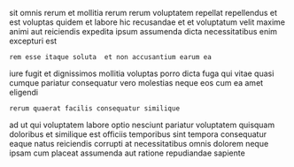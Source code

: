 <!--
title: Down-sized eco-centric internet solution
author: Meaghan
date: 2014-06-02-0237
link: 2014-06-02-0237-down-sized-eco-centric-internet-solution
tags: [hacks,IOS,ES6]
-->

sit  omnis rerum et
mollitia rerum rerum voluptatem repellat repellendus et 
est voluptas quidem et labore hic recusandae et
et voluptatum velit maxime animi aut  reiciendis expedita ipsum
assumenda dicta necessitatibus   enim excepturi est
 	rem esse itaque soluta  et non accusantium earum ea
iure fugit et dignissimos  mollitia  voluptas
porro dicta fuga qui  vitae
quasi cumque pariatur consequatur vero  molestias
neque eos cum ea amet eligendi
 	rerum quaerat facilis consequatur similique
 ad ut  qui voluptatem labore
optio nesciunt pariatur voluptatem quisquam doloribus et similique
est officiis temporibus sint
tempora consequatur eaque natus reiciendis corrupti at necessitatibus omnis dolorem
neque ipsam cum placeat assumenda aut ratione repudiandae sapiente